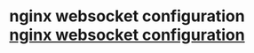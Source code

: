 # nginx websocket configuration [nginx websocket configuration](https://www.youtube.com/watch?v=3OiFxTE8xao)
